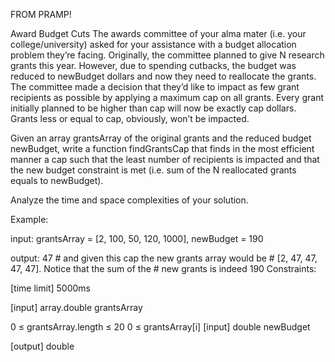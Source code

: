 FROM PRAMP!

Award Budget Cuts
The awards committee of your alma mater (i.e. your college/university) asked for your assistance with a budget allocation problem they’re facing. Originally, the committee planned to give N research grants this year. However, due to spending cutbacks, the budget was reduced to newBudget dollars and now they need to reallocate the grants. The committee made a decision that they’d like to impact as few grant recipients as possible by applying a maximum cap on all grants. Every grant initially planned to be higher than cap will now be exactly cap dollars. Grants less or equal to cap, obviously, won’t be impacted.

Given an array grantsArray of the original grants and the reduced budget newBudget, write a function findGrantsCap that finds in the most efficient manner a cap such that the least number of recipients is impacted and that the new budget constraint is met (i.e. sum of the N reallocated grants equals to newBudget).

Analyze the time and space complexities of your solution.

Example:

input:  grantsArray = [2, 100, 50, 120, 1000], newBudget = 190

output: 47 # and given this cap the new grants array would be
           # [2, 47, 47, 47, 47]. Notice that the sum of the
           # new grants is indeed 190
Constraints:

[time limit] 5000ms

[input] array.double grantsArray

0 ≤ grantsArray.length ≤ 20
0 ≤ grantsArray[i]
[input] double newBudget

[output] double
